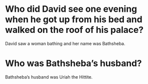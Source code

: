 # Who did David see one evening when he got up from his bed and walked on the roof of his palace?

David saw a woman bathing and her name was Bathsheba.

# Who was Bathsheba’s husband?

Bathsheba’s husband was Uriah the Hittite.
